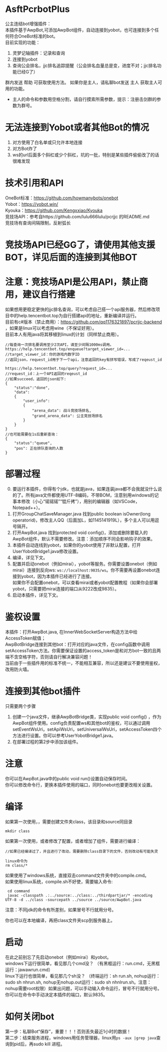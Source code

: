 ﻿# AsftPcrbotPlus   
公主连结bot增强插件：     
本插件基于AwpBot,可添加AwpBot组件，自动连接到yobot，也可连接到多个任何符合OneBot标准的bot。    
目前实现的功能：
1. 灵梦记轴插件：记录和查询   
2. 连接到yobot  
3. 查询公会排名，jjc排名追踪提醒（公会排名血量总是变，进度不对；jjc排名功能已经G了）   



群内发送 帮助 可获取使用方法。
如果你是主人，请私聊bot发送 主人 获取主人可用的功能。   
* 主人的命令和参数用空格分割，请自行摸索所需参数，提示：注册击剑群的参数为群号。 

# 无法连接到Yobot或者其他Bot的情况 # 
1. 对方使用了白名单或只允许本地连接   
2. 对方Bot炸了    
3. ws的url后面多个斜杠或少个斜杠，坑的一批，特别是某些插件偷偷改了的话很难发现    
   
   
# 技术引用和API # 
OneBot标准：https://github.com/howmanybots/onebot   
Yobot：https://yobot.win/   
Kyouka：https://github.com/Kengxxiao/Kyouka   
竞技场API：参考自https://github.com/lulu666lulu/pcrjjc 的README.md   
竞技场有查询间隔限制，反射弧长    

# 竞技场API已经GG了，请使用其他支援BOT，详见后面的连接到其他BOT #   
# 注意：竞技场API是公用API，禁止商用，建议自行搭建 #   
如果想用更稳定更快的jjc排名查询，可以考虑自己搭一个api服务器，然后修改项目中的help.tencentbot.top为自行搭建api的地址，重新编译并运行。   
目前有c#版本（禁止商用）：https://github.com/qq1176321897/pcrjjc-backend ，如果是linux可以考虑用wine（不保证好用）。    
目前本人有用java将其移植到linux的计划（同样禁止商用）。 
  
```    
//每查询一次排名要调用至少2次API，请至少间隔1000ms调用。    
https://help.tencentbot.top/enqueue?target_viewer_id=...   
//target_viewer_id：你的游戏内数字ID   
//返回json，request_id用于下一个api，注意返回的key有拼写错误，写成了reqeust_id   
   
https://help.tencentbot.top/query?request_id=...
//request_id：上一个API返回的reqeust_id   
//如果succeed，返回的json如下:   
{   
	"status":"done",   
	"data":
	{
		"user_info":
		{
			"arena_data": 战斗竞技场排名,
			"grand_arena_data": 公主竞技场排名
		}
	}
}   
//也可能需要在1s后重新查询：  
{   
	"status":"queue",   
	"pos": 正在排队查询的人数   
}   

```   
# 部署过程 #   
0. 要运行本插件，你得有个jdk，也就是java，如果连装java都不会我就没什么说的了。所有java文件都使用UTF-8编码，不带BOM，注意别用windows的记事本修改（小心“锘锘锘”“锟斤拷”），用别的编辑器（如VSCode，Notepad++）。
1. 打开GroupChatSaveManager.java 找到public boolean isOwner(long operatorid)，修改主人QQ（后面加L，如1145141919L），多个主人可以用逗号隔开。   
2. 打开AwpBot.java 找到protected void config()，添加或删除要载入的AwpBot组件，默认不需要修改。注意：添加顺序不同会影响钩子的效果。    
3. 本插件自动连线到yobot，如果你的yobot使用了非默认配置，打开UserYobotBridge1.java修改设置。      
4. 编译，详见下文。   
5. 配置并启动onebot（例如mirai），yobot等服务。你需要设置onebot（例如mirai）连接到反向ws: ```ws://localhost:9835/ws```。你不需要再设置onebot连接到yobot，因为本插件已经进行了连接。    
如果你不会配置onebot，可以查看mirai或者yobot配置教程（如果你会部署yobot，只需要把mirai连接的端口从9222改成9835）。   
6. 启动本插件，详见下文。   
# 鉴权设置 # 
本插件：打开AwpBot.java, 在InnerWebSocketServer构造方法中给AccessToken赋值；   
AwpBotBridge连接到其他bot：打开对应的java文件，在config函数中调用setAccessToken方法。你需要保证设置的access_token是和对方bot一致的且两端不含空格字符，否则请自行解决兼容问题！   
当前由于一些插件用的标准不统一，不能相互兼容，所以还是建议不要使用鉴权，改用防火墙。     
# 连接到其他bot插件 #   
只需要两个步骤     
1. 创建一个java文件，继承AwpBotBridge类，实现public void config() ，作为AwpBot组件使用。config负责配置ws和其他bot的鉴权，可以通过调用setEventWsUri，setApiWsUri，setUniversalWsUri，setAccessToken四个方法进行设置。你可以参考UserYobotBridge1.java。      
2. 在部署过程的第2步中添加该组件。
# 注意 #   
你可以在AwpBot.java中的public void run()设置自动保存时间。     
你可以修改命令行，更换本插件使用的端口，同时onebot也要更改相关设置。

# 编译 #
如果第一次使用，，需要创建文件夹class，该目录和source同目录   
```   
mkdir class 
```   
如果第一次使用，或者修改了配置，或者增加了组件，需要进行编译：   
 
```   
//如果已经编译过了，并且进行了改动，需要删除class目录下的文件，否则改动有可能失灵

linux命令为   
rm class/*   
```   
如果使用了windows系统，直接双击command文件夹中的compile.cmd。   
如果使用linux系统，compile.sh不好使，需要输入命令:
```   
 cd command
 javac -classpath .:../source:../class:../thirdpartjar/* -encoding UTF-8 -d ../class -sourcepath ../source ../source/AwpBot.java
```   
注意：不同jdk的命令有所差别，如果冒号不行就用分号。  

你也可以在本地编译，再把class文件夹scp到服务器上。  
# 启动 #
在此之前别忘了先启动onebot（例如mirai）和yobot。    
windows下运行很简单，看见那几个cmd没？ （有黑框运行：run.cmd，无黑框运行：jawawrun.cmd）    
linux下运行也很简单，看见那几个sh没？ （终端运行：sh run.sh,  nohup运行：sudo sh nhrun.sh, nohup无nohup.out运行：sudo sh nhnlrun.sh。注意：nohup需要root权限）如果出问题，可以手动输入命令运行，冒号不行就用分号。     
你可以在命令中手动决定本插件的端口，默认9835。   

# 如何关闭bot #   
第一步：私聊Bot“保存”，重要！！！否则丢失最近1小时的数据！   
第二步：结束服务进程，windows用任务管理器，linux用```ps -aux |grep java```查询到pid后，再sudo kill 进程。   
